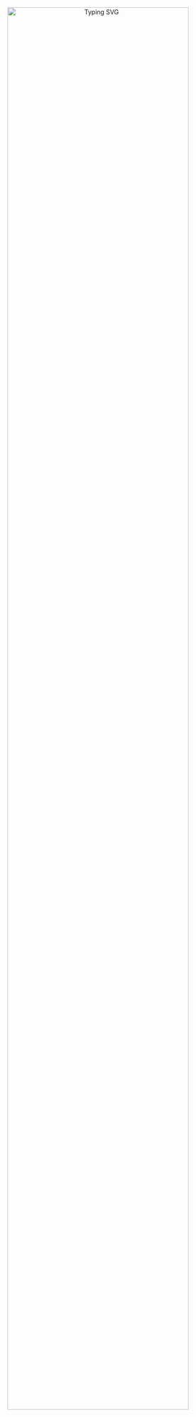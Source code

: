 <div align="center">
    <a href="#"><img src="https://readme-typing-svg.herokuapp.com?font=Roboto+Mono&weight=600&size=22&pause=500&color=FFFFFF&center=true&vCenter=true&width=600&lines=Hello%2C+I+am+Elsy+CHARLES" alt="Typing SVG" width="90%"/></a>
</div>
